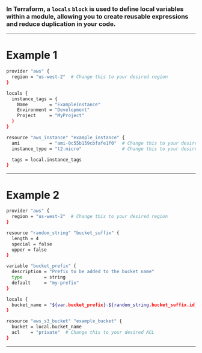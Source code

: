 



###  In Terraform, a `locals` `block` is used to define local variables within a module, allowing you to create reusable expressions and reduce duplication in your code.


__________________________________________________________________________________________



# Example 1


```bash
provider "aws" {
  region = "us-west-2"  # Change this to your desired region
}
```



```bash
locals {
  instance_tags = {
    Name        = "ExampleInstance"
    Environment = "Development"
    Project     = "MyProject"
  }
}
```






```bash
resource "aws_instance" "example_instance" {
  ami           = "ami-0c55b159cbfafe1f0"  # Change this to your desired AMI
  instance_type = "t2.micro"               # Change this to your desired instance type

  tags = local.instance_tags
}

```



__________________________________________________________________________________________




# Example 2




```bash
provider "aws" {
  region = "us-west-2"  # Change this to your desired region
}
```



```bash
resource "random_string" "bucket_suffix" {
  length = 4
  special = false
  upper = false
}
```

```bash
variable "bucket_prefix" {
  description = "Prefix to be added to the bucket name"
  type        = string
  default     = "my-prefix"
}
```


```bash
locals {
  bucket_name = "${var.bucket_prefix}-${random_string.bucket_suffix.id}"
}
```



```bash
resource "aws_s3_bucket" "example_bucket" {
  bucket = local.bucket_name
  acl    = "private"  # Change this to your desired ACL
}
```



__________________________________________________________________________________________
